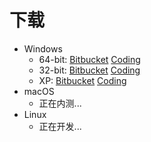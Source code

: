 # 下载

- Windows
  - 64-bit: [Bitbucket](https://dl.snipaste.com/win-x64) [Coding](https://dl.snipaste.com/win-x64-cn)
  - 32-bit: [Bitbucket](https://dl.snipaste.com/win-x86) [Coding](https://dl.snipaste.com/win-x86-cn)
  - XP: [Bitbucket](https://dl.snipaste.com/win-xp) [Coding](https://dl.snipaste.com/win-xp-cn)
- macOS
  - 正在内测...
- Linux
  - 正在开发...
